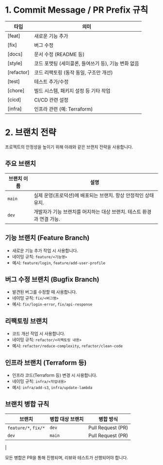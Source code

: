 
# 1. Commit Message / PR Prefix 규칙
| 타입     | 의미                                                   |
|----------|--------------------------------------------------------|
| [feat]   | 새로운 기능 추가                                       |
| [fix]    | 버그 수정                                              |
| [docs]   | 문서 수정 (README 등)                                  |
| [style]  | 코드 포맷팅 (세미콜론, 들여쓰기 등), 기능 변화 없음   |
| [refactor] | 코드 리팩토링 (동작 동일, 구조만 개선)              |
| [test]   | 테스트 추가/수정                                       |
| [chore]  | 빌드 시스템, 패키지 설정 등 기타 작업                  |
| [cicd]     | CI/CD 관련 설정                                        |
| [infra]  | 인프라 관련 (예: Terraform)                            |


# 2. 브랜치 전략

프로젝트의 안정성을 높이기 위해 아래와 같은 브랜치 전략을 사용합니다.

## 주요 브랜치

| 브랜치 이름     | 설명 |
|----------------|------|
| `main`         | 실제 운영(프로덕션)에 배포되는 브랜치. 항상 안정적인 상태 유지. |
| `dev`          | 개발자가 기능 브랜치를 머지하는 대상 브랜치. 테스트 환경과 연결 가능. |


## 기능 브랜치 (Feature Branch)

- 새로운 기능 추가 작업 시 사용합니다.
- 네이밍 규칙: `feature/<기능명>`
- 예시: `feature/login`, `feature/add-user-profile`

## 버그 수정 브랜치 (Bugfix Branch)

- 발견된 버그를 수정할 때 사용합니다.
- 네이밍 규칙: `fix/<버그명>`
- 예시: `fix/login-error`, `fix/api-response`

## 리팩토링 브랜치

- 코드 개선 작업 시 사용합니다.
- 네이밍 규칙: `refactor/<리팩토링 내용>`
- 예시: `refactor/reduce-complexity`, `refactor/clean-code`

## 인프라 브랜치 (Terraform 등)

- 인프라 코드(Terraform 등) 변경 시 사용합니다.
- 네이밍 규칙: `infra/<작업내용>`
- 예시: `infra/add-s3`, `infra/update-lambda`

## 브랜치 병합 규칙

| 브랜치 | 병합 대상 브랜치 | 병합 방식     |
|--------|------------------|----------------|
| `feature/*`, `fix/*` | `dev`           | Pull Request (PR) |
| `dev`                | `main`       | Pull Request (PR) |
|

모든 병합은 PR을 통해 진행되며, 리뷰와 테스트가 선행되어야 합니다.
